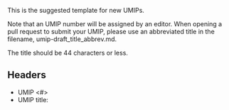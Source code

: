 This is the suggested template for new UMIPs.

Note that an UMIP number will be assigned by an editor.
When opening a pull request to submit your UMIP, please use an abbreviated title in the filename, umip-draft_title_abbrev.md.

The title should be 44 characters or less.

## Headers

- UMIP <#>
- UMIP title: <title>
- Author (name or username and email)
- Status: <Draft, Last Call, Approved, Final, Abandoned, Rejected>
- Created: <date created on>
- Discourse Link: <Link>

## Summary (2-5 sentences)

"If you can't explain it simply, you don't understand it well enough."
Provide a simplified and layman-accessible explanation of the issue.

## Motivation

The motivation is critical to change the UMA protocol.
It should clearly explain why the existing protocol specification is inadequate with respect to the issue raised.

## Technical Specification

The technical specification should describe the syntax and semantics of the proposed solution for the issue raised.
If a suggestion is proposed, provide sufficient details so that an implementation would be possible (Proof of Concepts are acceptable).

## Rationale

The rationale should flesh out the specification by describing what motivated the design and why particular design decisions were made, as well as any alternative designs that were considered.

## Implementation

An implementation must be completed before any UMIP proceeds to “Last Call” status.

## Security considerations

All UMIPs must include a discussion of the security implications/considerations relevant to the proposed change as well as proposed mitigations.
A UMIP cannot proceed to “Final” status without a sufficient security review from the core team.
